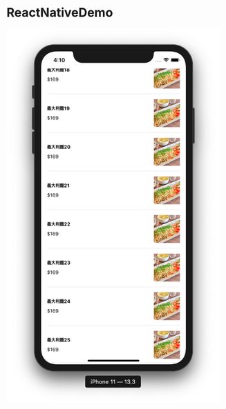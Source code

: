 # ReactNativeDemo

![image](https://github.com/MandyHsieh/ReactNativeDemo/blob/master/Screen%20Shot%202020-06-17%20at%204.10.24%20PM.png)
